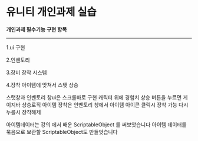 # 유니티 개인과제 실습

**개인과제 필수기능 구현 항목**

---

1.ui 구현

2.인벤토리

3.장비 장착 시스템

4.장착 아이템에 맞쳐서 스탯 상승

스탯창과 인벤토리 창ui은 스크롤바로 구현
캐릭터 위에 경험치 상승 버튼을 누르면 게이지바 상승로직
아이템 장착은 인벤토리 창에서 아이템 아이콘 클릭시 장착 가능 다시 누를시 장착해제

아이템데이터는 강의 에서 배운 ScriptableObject 를 써보앗습니다
아이템 데이터를 묶음으로 보관할 ScriptableObject도 만들엇습니다

